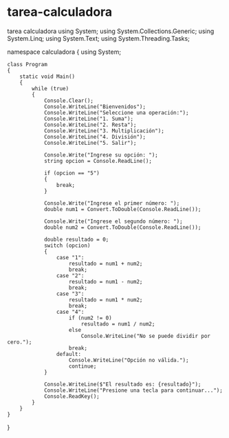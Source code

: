 # tarea-calculadora
tarea calculadora
using System;
using System.Collections.Generic;
using System.Linq;
using System.Text;
using System.Threading.Tasks;

namespace calculadora
{
    using System;

    class Program
    {
        static void Main()
        {
            while (true)
            {
                Console.Clear();
                Console.WriteLine("Bienvenidos");
                Console.WriteLine("Seleccione una operación:");
                Console.WriteLine("1. Suma");
                Console.WriteLine("2. Resta");
                Console.WriteLine("3. Multiplicación");
                Console.WriteLine("4. División");
                Console.WriteLine("5. Salir");

                Console.Write("Ingrese su opción: ");
                string opcion = Console.ReadLine();

                if (opcion == "5")
                {
                    break;
                }

                Console.Write("Ingrese el primer número: ");
                double num1 = Convert.ToDouble(Console.ReadLine());

                Console.Write("Ingrese el segundo número: ");
                double num2 = Convert.ToDouble(Console.ReadLine());

                double resultado = 0;
                switch (opcion)
                {
                    case "1":
                        resultado = num1 + num2;
                        break;
                    case "2":
                        resultado = num1 - num2;
                        break;
                    case "3":
                        resultado = num1 * num2;
                        break;
                    case "4":
                        if (num2 != 0)
                            resultado = num1 / num2;
                        else
                            Console.WriteLine("No se puede dividir por cero.");
                        break;
                    default:
                        Console.WriteLine("Opción no válida.");
                        continue;
                }

                Console.WriteLine($"El resultado es: {resultado}");
                Console.WriteLine("Presione una tecla para continuar...");
                Console.ReadKey();
            }
        }
    }

}
